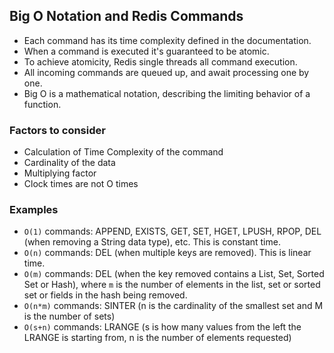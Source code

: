 ## Big O Notation and Redis Commands

- Each command has its time complexity defined in the documentation.
- When a command is executed it's guaranteed to be atomic.
- To achieve atomicity, Redis single threads all command execution.
- All incoming commands are queued up, and await processing one by one.
- Big O is a mathematical notation, describing the limiting behavior of a function.

### Factors to consider

- Calculation of Time Complexity of the command
- Cardinality of the data
- Multiplying factor
- Clock times are not O times

### Examples

- `O(1)` commands: APPEND, EXISTS, GET, SET, HGET, LPUSH, RPOP, DEL (when removing a String data type), etc. This is constant time.
- `O(n)` commands: DEL (when multiple keys are removed). This is linear time.
- `O(m)` commands: DEL (when the key removed contains a List, Set, Sorted Set or Hash), where `m` is the number of elements in the list, set or sorted set or fields in the hash being removed.
- `O(n*m)` commands: SINTER (n is the cardinality of the smallest set and M is the number of sets)
- `O(s+n)` commands: LRANGE (s is how many values from the left the LRANGE is starting from, n is the number of elements requested)
